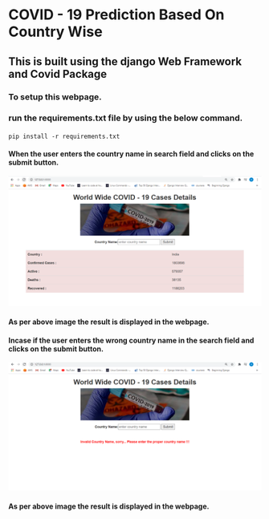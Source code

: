 # COVID - 19 Prediction Based On Country Wise

## This is built using the django Web Framework and Covid Package

### To setup this webpage.
### run the requirements.txt file by using the below command.

`pip install -r requirements.txt`

#### When the user enters the country name in search field and clicks on the submit button.

![SuccessImage](WebsiteImages/img1.PNG "SuccessSearchImage")

#### As per above image the result is displayed in the webpage.

#### Incase if the user enters the wrong country name in the search field and clicks on the submit button.

![FailureImage](https://github.com/shashikumarns96/Covid-19-Countywise-prediction-django/blob/master/WebsiteImages/img2.PNG "FailureSearchImage")

#### As per above image the result is displayed in the webpage.

